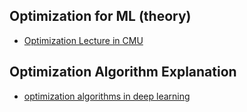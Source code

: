 ## Optimization for ML (theory) 
- [Optimization Lecture in CMU](https://www.cs.cmu.edu/~ggordon/10725-F12/schedule.html)

## Optimization Algorithm Explanation
- [optimization algorithms in deep learning](https://hiddenbeginner.github.io/deeplearning/2019/09/22/optimization_algorithms_in_deep_learning.html)
